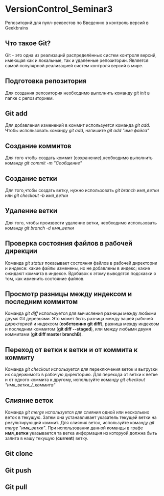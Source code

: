 # VersionControl_Seminar3
Репозиторий для пулл-реквестов по Введению в контроль версий в Geekbrains
## Что такое Git?

Git - это одна из реализаций распределённых систем контроля версий, имеющая как и локальные, так и удалённые репозитории. Является самой популярной реализацией систем контроля версий в мире. 

## Подготовка репозитория

Для создания репозитория необходимо выполнить команду *git init* в папке с репозиторием.

## Git add

Для добавления изменений в коммит используется команда *git add*. Чтобы использовать команду *git add*, напишите *git add "имя файла"*

## Создание коммитов 

Для того чтобы создать коммит (сохранение),необходимо выполнить команду *git commit -m "Сообщение"*

## Создание ветки

Для того,чтобы создать ветку, нужно использовать *git branch имя_ветки* или *git checkout -b имя_ветки*

## Удаление ветки 

Для того, чтобы произвести удаление ветки, необходимо использовать команду *git branch -d имя_ветки*

## Проверка состояния файлов в рабочей дирекции

Команда *git status* показывает состояния файлов в рабочей директории и индексе: какие файлы изменены, но не добавлены в индекс; какие ожидают коммита в индексе. Вдобавок к этому выводятся подсказки о том, как изменить состояние файлов.

## Просмотр разницы между индексом и последним коммитом

Команда *git diff* используется для вычисления разницы между любыми двумя Git деревьями. Это может быть разница между вашей рабочей директорией и индексом (__собственно git diff__), разница между индексом и последним коммитом (__git diff --staged__), или между любыми двумя коммитами (__git diff master branchB__).

## Переход от ветки к ветки и от коммита к коммиту

Команда *git checkout* используется для переключения веток и выгрузки их содержимого в рабочую директорию. Для перехода от ветки к ветке и от одного коммита к другому, используйте команду *git checkout "имя_ветки_/_коммита"*

## Слияние веток

Команда *git merge* используется для слияния одной или нескольких веток в текущую. Затем она устанавливает указатель текущей ветки на результирующий коммит. Для слияния веток, используйте команду *git merge "имя_ветки"*. При использовании данной команды в графе __имя_ветки__ указывается та ветка информация из которуой должна быть залита в нашу текущую (__current__) ветку.

## Git clone

## Git push

## Git pull







